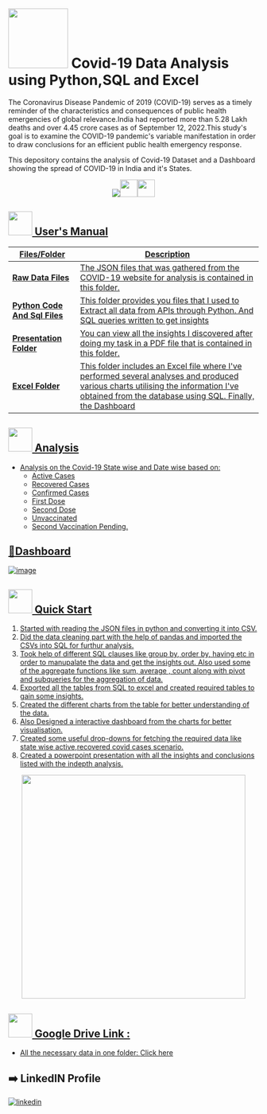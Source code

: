# <img src=https://user-images.githubusercontent.com/79499162/202837296-96d98ffd-4fbf-4445-9cec-1c5571081310.png width="120"  height="120" > Covid-19 Data Analysis using Python,SQL and Excel



The Coronavirus Disease Pandemic of 2019 (COVID-19) serves as a timely reminder of the characteristics and consequences of public health emergencies of global relevance.India had reported more than 5.28 Lakh deaths and over 4.45 crore cases as of September 12, 2022.This study's goal is to examine the COVID-19 pandemic's variable manifestation in order to draw conclusions for an efficient public health emergency response.
<br>

This depository contains the analysis of Covid-19 Dataset and a Dashboard showing the spread of COVID-19 in India and it's States.
<br>

<p align="center"><a href="https://www.python.org/"><img src= https://forthebadge.com/images/badges/made-with-python.svg><img  height = "35" src="https://img.shields.io/badge/Microsoft%20SQL%20Server-CC2927?style=for-the-badge&logo=microsoft%20sql%20server&logoColor=white"><img height = "35" src = "https://img.shields.io/badge/Microsoft_Excel-217346?style=for-the-badge&logo=microsoft-excel&logoColor=white"></p>


##  <img src="https://user-images.githubusercontent.com/106439762/181935629-b3c47bd3-77fb-4431-a11c-ff8ba0942b63.gif" width="48" height="48"> **User's Manual**

| Files/Folder| Description |
| ------------- | ------------- |
| **Raw Data Files** | The JSON files that was gathered from the COVID-19 website for analysis is contained in this folder. |
| **Python Code And Sql Files** | This folder provides you files that I used to Extract all data from APIs through Python. And SQL queries written to get insights |
| **Presentation Folder**  | You can view all the insights I discovered after doing my task in a PDF file that is contained in this folder. |
| **Excel Folder**  | This folder includes an Excel file where I've performed several analyses and produced various charts utilising the information I've obtained from the database using SQL. Finally, the Dashboard |


##  <img src=https://user-images.githubusercontent.com/106439762/178428775-03d67679-9aa4-4b08-91e9-6eb6ed8faf66.gif  width="48" height="48"> **Analysis**

- Analysis on the Covid-19 State wise and Date wise based on:  
    - Active Cases
    - Recovered Cases 
    - Confirmed Cases
    - First Dose
    - Second Dose
    - Unvaccinated
    - Second Vaccination Pending.
    
## :page_with_curl:Dashboard

![image](https://user-images.githubusercontent.com/79499162/202649444-808c89c0-266a-435b-a6c8-e05572f4d8f6.png)


## <img src="https://user-images.githubusercontent.com/106439762/181937125-2a4b22a3-f8a9-4226-bbd3-df972f9dbbc4.gif" width="48" height="48" > Quick Start

1. Started with reading the JSON files in python and converting it into CSV.
2. Did the data cleaning part with the help of pandas and imported the CSVs into SQL for furthur analysis.
3. Took help of different SQL clauses like group by, order by, having etc in order to manupalate the data and get the insights out. Also used some of the aggregate functions like sum, average , count along with pivot and subqueries for the aggregation of data.
4. Exported all the tables from SQL to excel and created required tables to gain some insights.
5. Created the different charts from the table for better understanding of the data.
6. Also Designed a interactive dashboard from the charts for better visualisation.    
7. Created some useful drop-downs for fetching the required data like state wise active,recovered covid cases scenario. 
8. Created a powerpoint presentation with all the insights and conclusions listed with the indepth analysis.
    

<p align="center"><img src="https://user-images.githubusercontent.com/79499162/202651096-c69cd77a-c639-4e1e-be0d-b43bac1e8fff.png" width="450" height="450"/>


<br>

## <img src=https://user-images.githubusercontent.com/106439762/178810087-8f7f8272-0cb8-40cb-a14c-be475569cf7d.gif width="48" height="48"> Google Drive Link :

- All the necessary data in one folder: [Click here](https://drive.google.com/drive/folders/1IXP5HiZl7vmne8104wTzrfVQBtsNddwV?usp=share_link)


##  :arrow_right: LinkedIN Profile

[![linkedin](https://img.shields.io/badge/linkedin-0A66C2?style=for-the-badge&logo=linkedin&logoColor=white)](https://www.linkedin.com/in/dipanjan-maity/)

    


